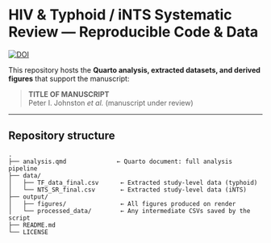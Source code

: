 # HIV & Typhoid / iNTS Systematic Review — Reproducible Code & Data

[![DOI](https://zenodo.org/badge/DOI/10.5281/zenodo.XXXXXXX.svg)](https://doi.org/10.5281/zenodo.XXXXXXX)

This repository hosts the **Quarto analysis, extracted datasets, and derived figures** that support the manuscript:

> **TITLE OF MANUSCRIPT**  
> Peter I. Johnston *et al.* (manuscript under review)  


---

## Repository structure

```text
.
├── analysis.qmd              ← Quarto document: full analysis pipeline
├── data/
│   ├── TF_data_final.csv      ← Extracted study-level data (typhoid)
│   └── NTS_SR_final.csv       ← Extracted study-level data (iNTS)
├── output/
│   ├── figures/               ← All figures produced on render
│   └── processed_data/        ← Any intermediate CSVs saved by the script
├── README.md
└── LICENSE
